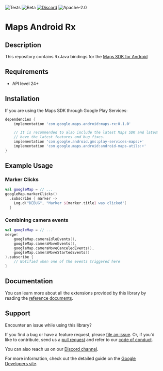 ![Tests](https://github.com/googlemaps/android-maps-rx/workflows/tests/badge.svg)
![Beta](https://img.shields.io/badge/stability-beta-yellow)
[![Discord](https://img.shields.io/discord/676948200904589322)](https://discord.gg/hYsWbmk)
![Apache-2.0](https://img.shields.io/badge/license-Apache-blue)

Maps Android Rx
================

## Description
This repository contains RxJava bindings for the [Maps SDK for Android](maps-sdk)

## Requirements
* API level 24+

## Installation

If you are using the Maps SDK through Google Play Services:

```groovy
dependencies {
    implementation 'com.google.maps.android:maps-rx:0.1.0'

    // It is recommended to also include the latest Maps SDK and latest version of RxJava so you 
    // have the latest features and bug fixes.
    implementation 'com.google.android.gms:play-services-maps:+'
    implementation 'com.google.maps.android:android-maps-utils:+'
}
```

## Example Usage

### Marker Clicks

```kotlin
val googleMap = // ...
googleMap.markerClicks()
  .subscribe { marker ->
    Log.d("DEBUG", "Marker ${marker.title} was clicked")
  }
```

### Combining camera events

```kotlin
val googleMap = // ...
merge(
    googleMap.cameraIdleEvents(),
    googleMap.cameraMoveEvents(),
    googleMap.cameraMoveCanceledEvents(),
    googleMap.cameraMoveStartedEvents()
).subscribe {
    // Notified when one of the events triggered here
}
```

## Documentation

You can learn more about all the extensions provided by this library by reading the [reference documents][Javadoc].

## Support

Encounter an issue while using this library?

If you find a bug or have a feature request, please [file an issue].
Or, if you'd like to contribute, send us a [pull request] and refer to our [code of conduct].

You can also reach us on our [Discord channel].

For more information, check out the detailed guide on the
[Google Developers site][devsite-guide]. 

[Discord channel]: https://discord.gg/hYsWbmk
[Javadoc]: https://googlemaps.github.io/android-maps-rx
[code of conduct]: CODE_OF_CONDUCT.md
[devsite-guide]: https://developers.google.com/maps/documentation/android-api/utility/
[file an issue]: https://github.com/googlemaps/android-maps-rx/issues/new/choose
[maps-sdk]: https://developers.google.com/maps/documentation/android-sdk/intro
[pull request]: https://github.com/googlemaps/android-maps-rx/compare
